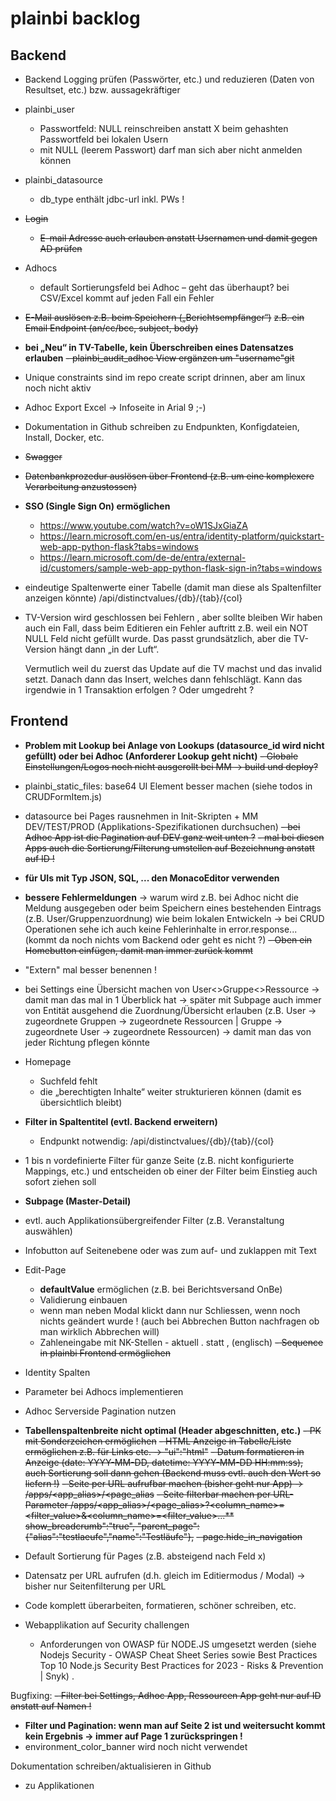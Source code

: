 # plainbi backlog

## Backend

- Backend Logging prüfen (Passwörter, etc.) und reduzieren (Daten von Resultset, etc.) bzw. aussagekräftiger
- plainbi_user 
	- Passwortfeld: NULL reinschreiben anstatt X beim gehashten Passwortfeld bei lokalen Usern
	- mit NULL (leerem Passwort) darf man sich aber nicht anmelden können
- plainbi_datasource
	- db_type enthält jdbc-url inkl. PWs !
- ~~Login~~
	- ~~E-mail Adresse auch erlauben anstatt Usernamen und damit gegen AD prüfen~~
- Adhocs
	- default Sortierungsfeld bei Adhoc – geht das überhaupt? bei CSV/Excel kommt auf jeden Fall ein Fehler
- ~~E-Mail auslösen z.B. beim Speichern („Berichtsempfänger“)~~
	~~z.B. ein Email Endpoint (an/cc/bcc, subject, body)~~
- **bei „Neu“ in TV-Tabelle, kein Überschreiben eines Datensatzes erlauben**
~~- plainbi_audit_adhoc View ergänzen um "username"git~~ 
- Unique constraints  sind im repo create script drinnen, aber am linux noch nicht aktiv
- Adhoc Export Excel -> Infoseite in Arial 9 ;-)
- Dokumentation in Github schreiben zu Endpunkten, Konfigdateien, Install, Docker, etc.
- ~~Swagger~~
- ~~Datenbankprozedur auslösen über Frontend (z.B. um eine komplexere Verarbeitung anzustossen)~~
- **SSO (Single Sign On) ermöglichen**
	- https://www.youtube.com/watch?v=oW1SJxGiaZA
	- https://learn.microsoft.com/en-us/entra/identity-platform/quickstart-web-app-python-flask?tabs=windows 
	- https://learn.microsoft.com/de-de/entra/external-id/customers/sample-web-app-python-flask-sign-in?tabs=windows
- eindeutige Spaltenwerte einer Tabelle (damit man diese als Spaltenfilter anzeigen könnte)
	/api/distinctvalues/{db}/{tab}/{col}
- TV-Version wird geschlossen  bei Fehlern , aber sollte bleiben
	Wir haben auch ein Fall, dass beim Editieren ein Fehler auftritt z.B. weil ein NOT NULL Feld nicht gefüllt wurde.
	Das passt grundsätzlich, aber die TV-Version hängt dann „in der Luft“.

	Vermutlich weil du zuerst das Update auf die TV machst und das invalid setzt.
	Danach dann das Insert, welches dann fehlschlägt.
	Kann das irgendwie in 1 Transaktion erfolgen ?
	Oder umgedreht ?


## Frontend


- **Problem mit Lookup bei Anlage von Lookups (datasource_id wird nicht gefüllt) oder bei Adhoc (Anforderer Lookup geht nicht)**
~~- Globale Einstellungen/Logos noch nicht ausgerollt bei MM -> build und deploy?~~
- plainbi_static_files: base64 UI Element besser machen (siehe todos in CRUDFormItem.js)
- datasource bei Pages rausnehmen in Init-Skripten + MM DEV/TEST/PROD (Applikations-Spezifikationen durchsuchen)
~~- bei Adhoc App ist die Pagination auf DEV ganz weit unten ?~~
~~- mal bei diesen Apps auch die Sortierung/Filterung umstellen auf Bezeichnung anstatt auf ID !~~
- **für UIs mit Typ JSON, SQL, ... den MonacoEditor verwenden**
- **bessere Fehlermeldungen** -> warum wird z.B. bei Adhoc nicht die Meldung ausgegeben oder beim Speichern eines bestehenden Eintrags (z.B. User/Gruppenzuordnung) wie beim lokalen Entwickeln -> bei CRUD Operationen sehe ich auch keine Fehlerinhalte in error.response... (kommt da noch nichts vom Backend oder geht es nicht ?)
~~- Oben ein Homebutton einfügen, damit man immer zurück kommt~~
- "Extern" mal besser benennen !
- bei Settings eine Übersicht machen von User<>Gruppe<>Ressource -> damit man das mal in 1 Überblick hat -> später mit Subpage auch immer von Entität ausgehend die Zuordnung/Übersicht erlauben (z.B. User -> zugeordnete Gruppen -> zugeordnete Ressourcen | Gruppe -> zugeordnete User -> zugeordnete Ressourcen) -> damit man das von jeder Richtung pflegen könnte
- Homepage
	- Suchfeld fehlt
	- die „berechtigten Inhalte“ weiter strukturieren können (damit es übersichtlich bleibt)
- **Filter in Spaltentitel (evtl. Backend erweitern)**
	- Endpunkt notwendig: /api/distinctvalues/{db}/{tab}/{col}
- 1 bis n vordefinierte Filter für ganze Seite (z.B. nicht konfigurierte Mappings, etc.) und entscheiden ob einer der Filter beim Einstieg auch sofort ziehen soll
- **Subpage (Master-Detail)**
- evtl. auch Applikationsübergreifender Filter (z.B. Veranstaltung auswählen)
- Infobutton auf Seitenebene oder was zum auf- und zuklappen mit Text
- Edit-Page
	- **defaultValue** ermöglichen (z.B. bei Berichtsversand OnBe)
	- Validierung einbauen
	- wenn man neben Modal klickt dann nur Schliessen, wenn noch nichts geändert wurde ! (auch bei Abbrechen Button nachfragen ob man wirklich Abbrechen will)
	- Zahleneingabe mit NK-Stellen - aktuell . statt , (englisch)
~~- Sequence in plainbi Frontend ermöglichen~~
- Identity Spalten
- Parameter bei Adhocs implementieren
- Adhoc Serverside Pagination nutzen
- **Tabellenspaltenbreite nicht optimal (Header abgeschnitten, etc.)**
~~- PK mit Sonderzeichen ermöglichen~~
~~- HTML Anzeige in Tabelle/Liste ermöglichen z.B. für Links etc. -> "ui":"html"~~
~~- Datum formatieren in Anzeige (date: YYYY-MM-DD, datetime: YYYY-MM-DD HH:mm:ss), auch Sortierung soll dann gehen (Backend muss evtl. auch den Wert so liefern !)~~
~~- Seite per URL aufrufbar machen (bisher geht nur App) -> /apps/<app_alias>/<page_alias~~
~~- Seite filterbar machen per URL-Parameter /apps/<app_alias>/<page_alias>?<column_name>=<filter_value>&<column_name>=<filter_value>...**~~
    ~~show_breadcrumb":"true", "parent_page": {"alias":"testlaeufe","name":"Testläufe"},~~
~~- page.hide_in_navigation~~

- Default Sortierung für Pages (z.B. absteigend nach Feld x)

- Datensatz per URL aufrufen (d.h. gleich im Editiermodus / Modal) -> bisher nur Seitenfilterung per URL

- Code komplett überarbeiten, formatieren, schöner schreiben, etc.

- Webapplikation auf Security challengen
  - Anforderungen von OWASP für NODE.JS umgesetzt werden (siehe Nodejs Security - OWASP Cheat Sheet Series  sowie Best Practices Top 10 Node.js Security Best Practices for 2023 - Risks & Prevention | Snyk) .


Bugfixing:
~~- Filter bei Settings, Adhoc App, Ressourcen App geht nur auf ID anstatt auf Namen !~~
- **Filter und Pagination: wenn man auf Seite 2 ist und weitersucht kommt kein Ergebnis -> immer auf Page 1 zurückspringen !**
- environment_color_banner wird noch nicht verwendet


Dokumentation schreiben/aktualisieren in Github
-  zu Applikationen
